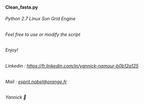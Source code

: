 #### Clean_fasta.py
###### Python 2.7   Linux   Sun Grid Engine
###### Feel free to use or modify the script
###### Enjoy!
###### Linkedin : https://fr.linkedin.com/in/yannick-namour-b0b12a125
###### Mail : esprit.nobel@orange.fr
###### Yannick :frog:

